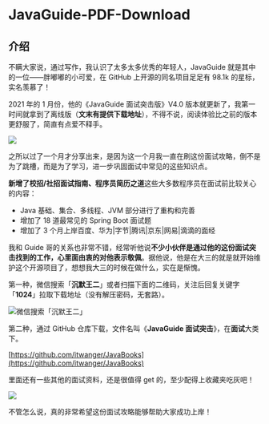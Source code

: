 # JavaGuide-PDF-Download

## 介绍


不瞒大家说，通过写作，我认识了太多太多优秀的年轻人，JavaGuide 就是其中的一位——胖嘟嘟的小可爱，在 GitHub 上开源的同名项目足足有 98.1k 的星标，实名羡慕了！

2021 年的 1 月份，他的《JavaGuide 面试突击版》V4.0 版本就更新了，我第一时间就拿到了离线版（**文末有提供下载地址**），不得不说，阅读体验比之前的版本更舒服了，简直有点爱不释手。

![](https://img-blog.csdnimg.cn/20210311092619386.png)


之所以过了一个月才分享出来，是因为这一个月我一直在刷这份面试攻略，倒不是为了跳槽，而是为了学习，进一步巩固面试中常见的这些知识点。

**新增了校招/社招面试指南、程序员简历之道**这些大多数程序员在面试前比较关心的内容：

- Java 基础、集合、多线程、JVM 部分进行了重构和完善
- 增加了 18 道最常见的 Spring Boot 面试题
- 增加了 3 个月上岸百度、华为|字节|腾讯|京东|网易|滴滴的面经

我和 Guide 哥的关系也非常不错，经常听他说**不少小伙伴是通过他的这份面试突击找到的工作，心里面由衷的对他表示敬佩**。据他说，他是在大三的就是就开始维护这个开源项目了，想想我大三的时候在做什么，实在是惭愧。


第一种，微信搜索「**沉默王二**」或者扫描下面的二维码，关注后回复关键字「**1024**」拉取下载地址（没有解压密码，无套路）。

![微信搜索「沉默王二」](https://img-blog.csdnimg.cn/20210311093307386.png)

第二种，通过 GitHub 仓库下载，文件名叫《**JavaGuide 面试突击**》，在**面试**大类下。

[https://github.com/itwanger/JavaBooks](https://github.com/itwanger/JavaBooks)

里面还有一些其他的面试资料，还是很值得 get 的，至少配得上收藏夹吃灰吧！

![](https://img-blog.csdnimg.cn/20210311093651146.png)

不管怎么说，真的非常希望这份面试攻略能够帮助大家成功上岸！
